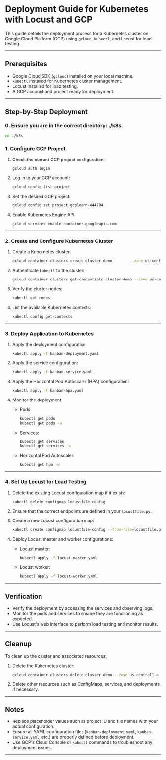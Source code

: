 # Deployment Guide for Kubernetes with Locust and GCP

This guide details the deployment process for a Kubernetes cluster on Google Cloud Platform (GCP) using `gcloud`, `kubectl`, and Locust for load testing.

---

## Prerequisites

- Google Cloud SDK (`gcloud`) installed on your local machine.
- `kubectl` installed for Kubernetes cluster management.
- Locust installed for load testing.
- A GCP account and project ready for deployment.

---

## Step-by-Step Deployment

### 0. Ensure you are in the correct directory: ./k8s.

   ```bash
   cd ./k8s
   ```

### 1. Configure GCP Project

1. Check the current GCP project configuration:

   ```bash
   gcloud auth login
   ```

2. Log in to your GCP account:

   ```bash
   gcloud config list project
   ```

3. Set the desired GCP project:

   ```bash
   gcloud config set project gcplearn-444704
   ```

4. Enable Kubernetes Engine API:

   ```bash
   gcloud services enable container.googleapis.com
   ```

---

### 2. Create and Configure Kubernetes Cluster

1. Create a Kubernetes cluster:

   ```bash
   gcloud container clusters create cluster-demo        --zone us-central1-a        --num-nodes 3
   ```

2. Authenticate `kubectl` to the cluster:

   ```bash
   gcloud container clusters get-credentials cluster-demo --zone us-central1-a
   ```

3. Verify the cluster nodes:

   ```bash
   kubectl get nodes
   ```

4. List the available Kubernetes contexts:

   ```bash
   kubectl config get-contexts
   ```

---

### 3. Deploy Application to Kubernetes

1. Apply the deployment configuration:

   ```bash
   kubectl apply -f kanban-deployment.yaml
   ```

2. Apply the service configuration:

   ```bash
   kubectl apply -f kanban-service.yaml
   ```

3. Apply the Horizontal Pod Autoscaler (HPA) configuration:

   ```bash
   kubectl apply -f kanban-hpa.yaml
   ```

4. Monitor the deployment:

   - Pods:
     ```bash
     kubectl get pods
     kubectl get pods -w
     ```
   - Services:
     ```bash
     kubectl get services
     kubectl get services -w
     ```
   - Horizontal Pod Autoscaler:
     ```bash
     kubectl get hpa -w
     ```

---

### 4. Set Up Locust for Load Testing

1. Delete the existing Locust configuration map if it exists:

   ```bash
   kubectl delete configmap locustfile-config
   ```

2. Ensure that the correct endpoints are defined in your `locustfile.py`.

3. Create a new Locust configuration map:

   ```bash
   kubectl create configmap locustfile-config --from-file=locustfile.py
   ```

4. Deploy Locust master and worker configurations:

   - Locust master:
     ```bash
     kubectl apply -f locust-master.yaml
     ```
   - Locust worker:
     ```bash
     kubectl apply -f locust-worker.yaml
     ```

---

## Verification

- Verify the deployment by accessing the services and observing logs.
- Monitor the pods and services to ensure they are functioning as expected.
- Use Locust's web interface to perform load testing and monitor results.

---

## Cleanup

To clean up the cluster and associated resources:

1. Delete the Kubernetes cluster:

   ```bash
   gcloud container clusters delete cluster-demo --zone us-central1-a
   ```

2. Delete other resources such as ConfigMaps, services, and deployments if necessary.

---

## Notes

- Replace placeholder values such as project ID and file names with your actual configuration.
- Ensure all YAML configuration files (`kanban-deployment.yaml`, `kanban-service.yaml`, etc.) are properly defined before deployment.
- Use GCP's Cloud Console or `kubectl` commands to troubleshoot any deployment issues.

---
